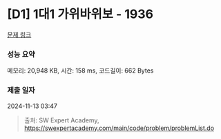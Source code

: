 # [D1] 1대1 가위바위보 - 1936 

[문제 링크](https://swexpertacademy.com/main/code/problem/problemDetail.do?contestProbId=AV5PjKXKALcDFAUq) 

### 성능 요약

메모리: 20,948 KB, 시간: 158 ms, 코드길이: 662 Bytes

### 제출 일자

2024-11-13 03:47



> 출처: SW Expert Academy, https://swexpertacademy.com/main/code/problem/problemList.do
